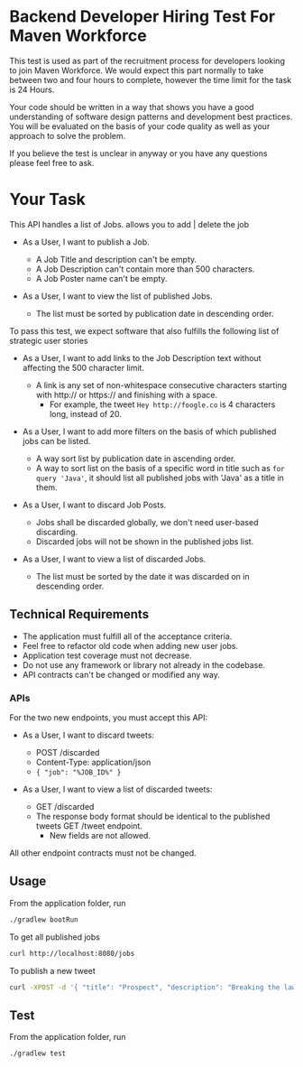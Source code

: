 # Backend Developer Hiring Test For Maven Workforce

This test is used as part of the recruitment process for developers looking to join Maven Workforce. 
We would expect this part normally to take between two and four hours to complete, however the time limit for 
the task is 24 Hours.

Your code should be written in a way that shows you have a good understanding of software design patterns 
and development best practices. You will be evaluated on the basis of your code
quality as well as your approach to solve the problem.

If you believe the test is unclear in anyway or you have any questions please feel free to ask.

# Your Task
This API handles a list of Jobs. allows you to add | delete the job

* As a User, I want to publish a Job.
    * A Job Title and description can't be empty.
    * A Job Description can't contain more than 500 characters.
    * A Job Poster name can't be empty.

* As a User, I want to view the list of published Jobs.
    * The list must be sorted by publication date in descending order.
     
To pass this test, we expect software that also fulfills the following list of strategic user stories

* As a User, I want to add links to the Job Description text without affecting the 500 character limit.
    * A link is any set of non-whitespace consecutive characters starting with http:// or https:// and finishing with a space.
        * For example, the tweet `Hey http://foogle.co` is 4 characters long, instead of 20.
        
* As a User, I want to add more filters on the basis of which published jobs can be listed.
   * A way sort list by publication date in ascending order.
   * A way to sort list on the basis of a specific word in title such as `for query 'Java'`, it should list all published jobs with 'Java' as a title in them.

* As a User, I want to discard Job Posts.
    * Jobs shall be discarded globally, we don't need user-based discarding.
    * Discarded jobs will not be shown in the published jobs list.
    
* As a User, I want to view a list of discarded Jobs.
    * The list must be sorted by the date it was discarded on in descending order.
    

## Technical Requirements

* The application must fulfill all of the acceptance criteria.
* Feel free to refactor old code when adding new user jobs.
* Application test coverage must not decrease.
* Do not use any framework or library not already in the codebase.
* API contracts can't be changed or modified any way.

### APIs

For the two new endpoints, you must accept this API:

* As a User, I want to discard tweets:
    * POST /discarded
    * Content-Type: application/json
    * `{ "job": "%JOB_ID%" }` 
    
* As a User, I want to view a list of discarded tweets:
    * GET /discarded
    * The response body format should be identical to the published tweets GET /tweet endpoint.
        * New fields are not allowed.

All other endpoint contracts must not be changed.

## Usage

From the application folder, run
```sh
./gradlew bootRun
```

To get all published jobs
```sh
curl http://localhost:8080/jobs
```

To publish a new tweet
```sh
curl -XPOST -d '{ "title": "Prospect", "description": "Breaking the law", "publisher": "" }' -H 'Content-Type: application/json' http://localhost:8080/tweet
```

## Test

From the application folder, run
```sh
./gradlew test
```





